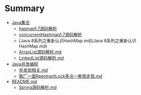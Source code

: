 # Summary
* [Java集合]()
	* [hasmap1.7源码解析](HashMap源码解析-jdk1.7.md)
	* [concurrentHashmap1.7源码解析](ConcurrentHashMap-1.7.md)
	* [Java 8系列之重新认识HashMap.md](Java 8系列之重新认识HashMap.md) 
	* [ArrayList源码解析.md](ArrayList源码解析.md) 
	* [LinkedList源码解析.md](LinkedList源码解析.md) 
* [Java并发编程]()
	* [并发锁相关.md](并发锁相关.md) 
	* [鹅厂一面ReentrantLock差点一套带走我.md](鹅厂一面ReentrantLock差点一套带走我.md) 
*   [README.md](Spring源码/README.md) 
	*  [Spring源码解析.md](Spring源码/Spring源码解析.md) 
